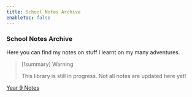 ```yaml
---
title: School Notes Archive
enableToc: false
---
```

### School Notes Archive
Here you can find my notes on stuff I learnt on my many adventures.

> [!summary] Warning
> 
> This library is still in progress. Not all notes are updated here yet!

[Year 9 Notes](notes/year9/year9notes)
